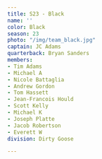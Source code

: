 ```yaml
---
title: S23 - Black
name: ''
color: Black
season: 23
photo: "/img/team_black.jpg"
captain: JC Adams
quarterback: Bryan Sanders
members:
- Tim Adams
- Michael A
- Nicole Battaglia
- Andrew Gordon
- Tom Hassett
- Jean-Francois Hould
- Scott Kelly
- Michael K
- Joseph Platte
- Jacob Robertson
- Everett W
division: Dirty Goose

---
```

